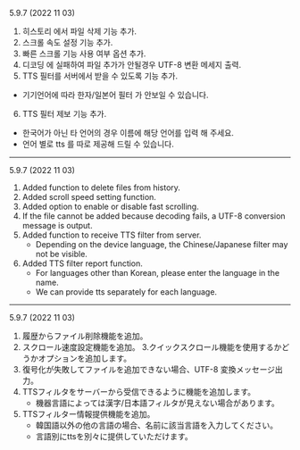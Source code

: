 5.9.7 (2022 11 03)
1. 히스토리 에서 파일 삭제 기능 추가. 
2. 스크롤 속도 설정 기능 추가.
3. 빠른 스크롤 기능 사용 여부 옵션 추가.
4. 디코딩 에 실패하여 파일 추가가 안될경우 UTF-8 변환 메세지 출력. 
5. TTS 필터를 서버에서 받을 수 있도록 기능 추가. 
  - 기기언어에 따라 한자/일본어 필터 가 안보일 수 있습니다. 
6. TTS 필터 제보 기능 추가. 
  - 한국어가 아닌 타 언어의 경우 이름에 해당 언어를 입력 해 주세요. 
  - 언어 별로 tts 를 따로 제공해 드릴 수 있습니다. 


---

5.9.7 (2022 11 03)
1. Added function to delete files from history.
2. Added scroll speed setting function.
3. Added option to enable or disable fast scrolling.
4. If the file cannot be added because decoding fails, a UTF-8 conversion message is output.
5. Added function to receive TTS filter from server.
   - Depending on the device language, the Chinese/Japanese filter may not be visible.
6. Added TTS filter report function.
   - For languages other than Korean, please enter the language in the name.
   - We can provide tts separately for each language.
---

5.9.7 (2022 11 03)
1. 履歴からファイル削除機能を追加。
2. スクロール速度設定機能を追加。
3.クイックスクロール機能を使用するかどうかオプションを追加します。
4. 復号化が失敗してファイルを追加できない場合、UTF-8 変換メッセージ出力。
5. TTSフィルタをサーバーから受信できるように機能を追加します。
   - 機器言語によっては漢字/日本語フィルタが見えない場合があります。
6. TTSフィルター情報提供機能を追加。
   - 韓国語以外の他の言語の場合、名前に該当言語を入力してください。
   - 言語別にttsを別々に提供していただけます。